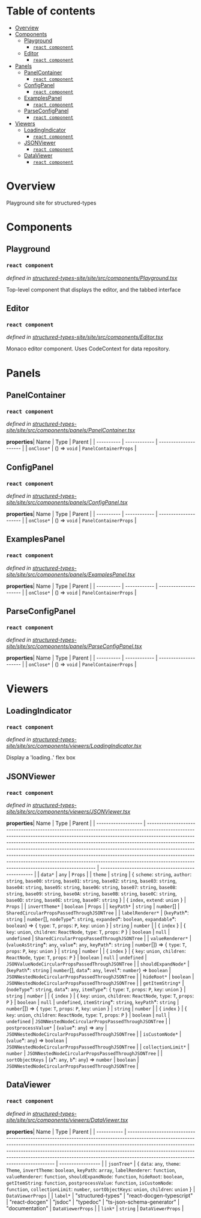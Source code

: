 # Table of contents

-   [Overview](#overview)
-   [Components](#components)
    -   [Playground](#playground)
        -   [`react component`](#react-component)
    -   [Editor](#editor)
        -   [`react component`](#react-component-1)
-   [Panels](#panels)
    -   [PanelContainer](#panelcontainer)
        -   [`react component`](#react-component-2)
    -   [ConfigPanel](#configpanel)
        -   [`react component`](#react-component-3)
    -   [ExamplesPanel](#examplespanel)
        -   [`react component`](#react-component-4)
    -   [ParseConfigPanel](#parseconfigpanel)
        -   [`react component`](#react-component-5)
-   [Viewers](#viewers)
    -   [LoadingIndicator](#loadingindicator)
        -   [`react component`](#react-component-6)
    -   [JSONViewer](#jsonviewer)
        -   [`react component`](#react-component-7)
    -   [DataViewer](#dataviewer)
        -   [`react component`](#react-component-8)

# Overview

Playground site for structured-types

# Components

<api-readme files="./src/components/Playground.tsx,./src/components/Editor.tsx"/>

<!-- START-API-README -->

## Playground

### `react component`

_defined in [structured-types-site/site/src/components/Playground.tsx](https://github.com/ccontrols/structured-types/tree/master/site/src/components/Playground.tsx#L21)_

Top-level component that displays the editor, and the tabbed interface

## Editor

### `react component`

_defined in [structured-types-site/site/src/components/Editor.tsx](https://github.com/ccontrols/structured-types/tree/master/site/src/components/Editor.tsx#L11)_

Monaco editor component. Uses CodeContext for data repository.

<!-- END-API-README -->

# Panels

<api-readme visible="PanelContainer, ConfigPanel, ExamplesPanel, ParseConfigPanel" files="./src/components/panels/PanelContainer.tsx,./src/components/panels/ConfigPanel.tsx,./src/components/panels/ExamplesPanel.tsx,./src/components/panels/ParseConfigPanel.tsx"/>

<!-- START-API-README -->

## PanelContainer

### `react component`

_defined in [structured-types-site/site/src/components/panels/PanelContainer.tsx](https://github.com/ccontrols/structured-types/tree/master/site/src/components/panels/PanelContainer.tsx#L8)_

**properties**| Name       | Type         | Parent                |
| ---------- | ------------ | --------------------- |
| `onClose*` | () => `void` | `PanelContainerProps` |

## ConfigPanel

### `react component`

_defined in [structured-types-site/site/src/components/panels/ConfigPanel.tsx](https://github.com/ccontrols/structured-types/tree/master/site/src/components/panels/ConfigPanel.tsx#L13)_

**properties**| Name       | Type         | Parent                |
| ---------- | ------------ | --------------------- |
| `onClose*` | () => `void` | `PanelContainerProps` |

## ExamplesPanel

### `react component`

_defined in [structured-types-site/site/src/components/panels/ExamplesPanel.tsx](https://github.com/ccontrols/structured-types/tree/master/site/src/components/panels/ExamplesPanel.tsx#L13)_

**properties**| Name       | Type         | Parent                |
| ---------- | ------------ | --------------------- |
| `onClose*` | () => `void` | `PanelContainerProps` |

## ParseConfigPanel

### `react component`

_defined in [structured-types-site/site/src/components/panels/ParseConfigPanel.tsx](https://github.com/ccontrols/structured-types/tree/master/site/src/components/panels/ParseConfigPanel.tsx#L12)_

**properties**| Name       | Type         | Parent                |
| ---------- | ------------ | --------------------- |
| `onClose*` | () => `void` | `PanelContainerProps` |

<!-- END-API-README -->

# Viewers

<api-readme visible="LoadingIndicator,JSONViewer,DataViewer" files="./src/components/viewers/LoadingIndicator.tsx,./src/components/viewers/JSONViewer.tsx,./src/components/viewers/DataViewer.tsx" collectHelpers=false/>

<!-- START-API-README -->

## LoadingIndicator

### `react component`

_defined in [structured-types-site/site/src/components/viewers/LoadingIndicator.tsx](https://github.com/ccontrols/structured-types/tree/master/site/src/components/viewers/LoadingIndicator.tsx#L7)_

Display a 'loading..' flex box

## JSONViewer

### `react component`

_defined in [structured-types-site/site/src/components/viewers/JSONViewer.tsx](https://github.com/ccontrols/structured-types/tree/master/site/src/components/viewers/JSONViewer.tsx#L6)_

**properties**| Name                | Type                                                                                                                                                                                                                                                                                                                                                                                                                                                                                                                                          | Parent                                             |
| ------------------- | --------------------------------------------------------------------------------------------------------------------------------------------------------------------------------------------------------------------------------------------------------------------------------------------------------------------------------------------------------------------------------------------------------------------------------------------------------------------------------------------------------------------------------------------- | -------------------------------------------------- |
| `data*`             | `any`                                                                                                                                                                                                                                                                                                                                                                                                                                                                                                                                         | `Props`                                            |
| `theme`             | `string` \| { `scheme`: `string`, `author`: `string`, `base00`: `string`, `base01`: `string`, `base02`: `string`, `base03`: `string`, `base04`: `string`, `base05`: `string`, `base06`: `string`, `base07`: `string`, `base08`: `string`, `base09`: `string`, `base0A`: `string`, `base0B`: `string`, `base0C`: `string`, `base0D`: `string`, `base0E`: `string`, `base0F`: `string` } \| { `index`, `extend`: `union` }                                                                                                                      | `Props`                                            |
| `invertTheme*`      | `boolean`                                                                                                                                                                                                                                                                                                                                                                                                                                                                                                                                     | `Props`                                            |
| `keyPath*`          | `string` \| `number`\[]                                                                                                                                                                                                                                                                                                                                                                                                                                                                                                                       | `SharedCircularPropsPassedThroughJSONTree`         |
| `labelRenderer*`    | (`keyPath`\*: `string` \| `number`\[], `nodeType`\*: `string`, `expanded`\*: `boolean`, `expandable`\*: `boolean`) => { `type`: `T`, `props`: `P`, `key`: `union` } \| `string` \| `number` \|  \| { `index` } \| { `key`: `union`, `children`: `ReactNode`, `type`: `T`, `props`: `P` } \| `boolean` \| `null` \| `undefined`                                                                                                                                                                                                                | `SharedCircularPropsPassedThroughJSONTree`         |
| `valueRenderer*`    | (`valueAsString`\*: `any`, `value`\*: `any`, `keyPath`\*: `string` \| `number`\[]) => { `type`: `T`, `props`: `P`, `key`: `union` } \| `string` \| `number` \|  \| { `index` } \| { `key`: `union`, `children`: `ReactNode`, `type`: `T`, `props`: `P` } \| `boolean` \| `null` \| `undefined`                                                                                                                                                                                                                                                | `JSONValueNodeCircularPropsPassedThroughJSONTree`  |
| `shouldExpandNode*` | (`keyPath`\*: `string` \| `number`\[], `data`\*: `any`, `level`\*: `number`) => `boolean`                                                                                                                                                                                                                                                                                                                                                                                                                                                     | `JSONNestedNodeCircularPropsPassedThroughJSONTree` |
| `hideRoot*`         | `boolean`                                                                                                                                                                                                                                                                                                                                                                                                                                                                                                                                     | `JSONNestedNodeCircularPropsPassedThroughJSONTree` |
| `getItemString*`    | (`nodeType`\*: `string`, `data`\*: `any`, `itemType`\*: { `type`: `T`, `props`: `P`, `key`: `union` } \| `string` \| `number` \|  \| { `index` } \| { `key`: `union`, `children`: `ReactNode`, `type`: `T`, `props`: `P` } \| `boolean` \| `null` \| `undefined`, `itemString`\*: `string`, `keyPath`\*: `string` \| `number`\[]) => { `type`: `T`, `props`: `P`, `key`: `union` } \| `string` \| `number` \|  \| { `index` } \| { `key`: `union`, `children`: `ReactNode`, `type`: `T`, `props`: `P` } \| `boolean` \| `null` \| `undefined` | `JSONNestedNodeCircularPropsPassedThroughJSONTree` |
| `postprocessValue*` | (`value`\*: `any`) => `any`                                                                                                                                                                                                                                                                                                                                                                                                                                                                                                                   | `JSONNestedNodeCircularPropsPassedThroughJSONTree` |
| `isCustomNode*`     | (`value`\*: `any`) => `boolean`                                                                                                                                                                                                                                                                                                                                                                                                                                                                                                               | `JSONNestedNodeCircularPropsPassedThroughJSONTree` |
| `collectionLimit*`  | `number`                                                                                                                                                                                                                                                                                                                                                                                                                                                                                                                                      | `JSONNestedNodeCircularPropsPassedThroughJSONTree` |
| `sortObjectKeys`    | (`a`\*: `any`, `b`\*: `any`) => `number` \| `boolean`                                                                                                                                                                                                                                                                                                                                                                                                                                                                                         | `JSONNestedNodeCircularPropsPassedThroughJSONTree` |

## DataViewer

### `react component`

_defined in [structured-types-site/site/src/components/viewers/DataViewer.tsx](https://github.com/ccontrols/structured-types/tree/master/site/src/components/viewers/DataViewer.tsx#L15)_

**properties**| Name        | Type                                                                                                                                                                                                                                                                                                                                                                     | Parent            |
| ----------- | ------------------------------------------------------------------------------------------------------------------------------------------------------------------------------------------------------------------------------------------------------------------------------------------------------------------------------------------------------------------------ | ----------------- |
| `jsonTree*` | { `data`: `any`, `theme`: `Theme`, `invertTheme`: `boolean`, `keyPath`: `array`, `labelRenderer`: `function`, `valueRenderer`: `function`, `shouldExpandNode`: `function`, `hideRoot`: `boolean`, `getItemString`: `function`, `postprocessValue`: `function`, `isCustomNode`: `function`, `collectionLimit`: `number`, `sortObjectKeys`: `union`, `children`: `union` } | `DataViewerProps` |
| `label*`    | "structured-types" \| "react-docgen-typescript" \| "react-docgen" \| "jsdoc" \| "typedoc" \| "ts-json-schema-generator" \| "documentation"                                                                                                                                                                                                                               | `DataViewerProps` |
| `link*`     | `string`                                                                                                                                                                                                                                                                                                                                                                 | `DataViewerProps` |

<!-- END-API-README -->
